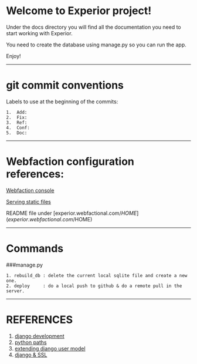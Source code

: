 Welcome to Experior project!
==============================

Under the docs directory you will find all the documentation you need to start working with Experior.

You need to create the database using manage.py so you can run the app.


Enjoy!

----
git commit conventions
======================
Labels to use at the beginning of the commits:

	1.	Add:
	2.	Fix:
	3.	Ref:
	4.	Conf:
	5.	Doc:


----
Webfaction configuration references:
====================================
[Webfaction console](https://panel.webfaction.com/ "Title")

[Serving static files](http://forum.webfaction.com/viewtopic.php?id=29)

README file under [experior.webfactional.com/$HOME](experior.webfactional.com/$HOME)


----
Commands
========
###manage.py 

	1. rebuild_db : delete the current local sqlite file and create a new one.
	2. deploy	  : do a local push to github & do a remote pull in the server. 


----
REFERENCES
==========
1.	[django development][0]
2.	[python paths][1]
3.	[extending django user model][2]
4.	[django & SSL][3]

[0]: http://www.b-list.org/
[1]: http://www.stereoplex.com/two-voices/understanding-imports-and-pythonpath
[2]: http://scottbarnham.com/blog/2008/08/21/extending-the-django-user-model-with-inheritance/
[3]: http://www.tangerinesmash.com/2009/red-robot-studios-part-3-securing-django-ssl/